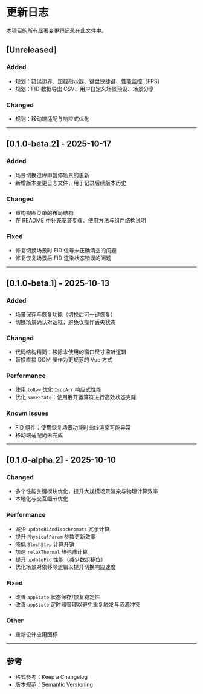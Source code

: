 <!--
  Changelog format follows "Keep a Changelog" and Semantic Versioning.
  See: https://keepachangelog.com/ and https://semver.org/
-->

# 更新日志

本项目的所有显著变更将记录在此文件中。

## [Unreleased]

### Added

- 规划：错误边界、加载指示器、键盘快捷键、性能监控（FPS）
- 规划：FID 数据导出 CSV、用户自定义场景预设、场景分享

### Changed

- 规划：移动端适配与响应式优化

---

## [0.1.0-beta.2] - 2025-10-17

### Added

- 场景切换过程中暂停场景的更新
- 新增版本变更日志文件，用于记录后续版本历史

### Changed

- 重构视图菜单的布局结构
- 在 README 中补充安装步骤、使用方法与组件结构说明

### Fixed

- 修复切换场景时 FID 信号未正确清空的问题
- 修复恢复场景后 FID 渲染状态错误的问题

---

## [0.1.0-beta.1] - 2025-10-13

### Added

- 场景保存与恢复功能（切换后可一键恢复）
- 切换场景确认对话框，避免误操作丢失状态

### Changed

- 代码结构精简：移除未使用的窗口尺寸监听逻辑
- 替换直接 DOM 操作为更规范的 Vue 方式

### Performance

- 使用 `toRaw` 优化 `IsocArr` 响应式性能
- 优化 `saveState`：使用展开运算符进行高效状态克隆

### Known Issues

- FID 组件：使用恢复场景功能时曲线渲染可能异常
- 移动端适配尚未完成

---

## [0.1.0-alpha.2] - 2025-10-10

### Changed

- 多个性能关键模块优化，提升大规模场景渲染与物理计算效率
- 本地化与交互细节优化

### Performance

- 减少 `updateB1AndIsochromats` 冗余计算
- 提升 `PhysicalParam` 参数更新效率
- 降低 `BlochStep` 计算开销
- 加速 `relaxThermal` 热弛豫计算
- 提升 `updateFid` 性能（减少数组移位）
- 优化场景对象移除逻辑以提升切换响应速度

### Fixed

- 改善 `appState` 状态保存/恢复稳定性
- 改善 `appState` 定时器管理以避免重复触发与资源冲突

### Other

- 重新设计应用图标

---

## 参考

- 格式参考：Keep a Changelog
- 版本规范：Semantic Versioning
